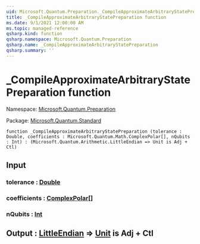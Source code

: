 ```yaml
---
uid: Microsoft.Quantum.Preparation._CompileApproximateArbitraryStatePreparation
title: _CompileApproximateArbitraryStatePreparation function
ms.date: 9/1/2021 12:00:00 AM
ms.topic: managed-reference
qsharp.kind: function
qsharp.namespace: Microsoft.Quantum.Preparation
qsharp.name: _CompileApproximateArbitraryStatePreparation
qsharp.summary: ''
---
```


# _CompileApproximateArbitraryStatePreparation function

Namespace: [Microsoft.Quantum.Preparation](xref:Microsoft.Quantum.Preparation)

Package: [Microsoft.Quantum.Standard](https://nuget.org/packages/Microsoft.Quantum.Standard)




```qsharp
function _CompileApproximateArbitraryStatePreparation (tolerance : Double, coefficients : Microsoft.Quantum.Math.ComplexPolar[], nQubits : Int) : (Microsoft.Quantum.Arithmetic.LittleEndian => Unit is Adj + Ctl)
```


## Input

### tolerance : [Double](xref:microsoft.quantum.qsharp.valueliterals#double-literals)




### coefficients : [ComplexPolar](xref:Microsoft.Quantum.Math.ComplexPolar)[]




### nQubits : [Int](xref:microsoft.quantum.qsharp.valueliterals#int-literals)





## Output : [LittleEndian](xref:Microsoft.Quantum.Arithmetic.LittleEndian) => [Unit](xref:microsoft.quantum.qsharp.valueliterals#unit-literal)  is Adj + Ctl

